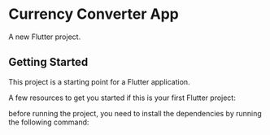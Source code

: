 # Currency Converter App

A new Flutter project.

## Getting Started

This project is a starting point for a Flutter application.

A few resources to get you started if this is your first Flutter project:

before running the project, you need to install the dependencies by running the following command:
